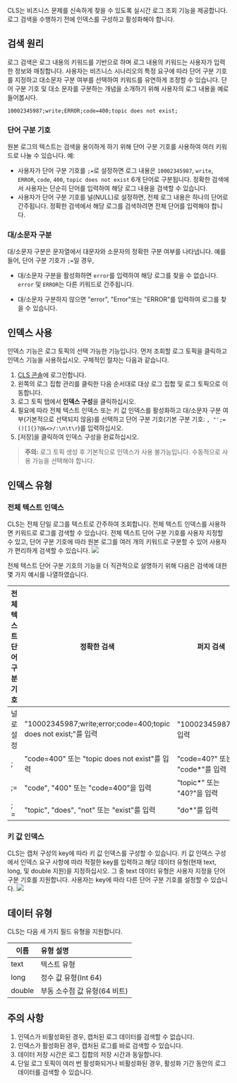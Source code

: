 CLS는 비즈니스 문제를 신속하게 찾을 수 있도록 실시간 로그 조회 기능을 제공합니다. 로그 검색을 수행하기 전에 인덱스를 구성하고 활성화해야 합니다.

## 검색 원리

로그 검색은 로그 내용의 키워드를 기반으로 하며 로그 내용의 키워드는 사용자가 입력한 정보와 매칭합니다. 사용자는 비즈니스 시나리오의 특정 요구에 따라 단어 구분 기호를 지정하고 대소문자 구분 여부를 선택하여 키워드를 유연하게 조정할 수 있습니다. 단어 구분 기호 및 대소 문자를 구분하는 개념을 소개하기 위해 사용자의 로그 내용을 예로 들어봅시다.

```
10002345987;write;ERROR;code=400;topic does not exist;
```

### 단어 구분 기호

원본 로그의 텍스트는 검색을 용이하게 하기 위해 단어 구분 기호를 사용하여 여러 키워드로 나눌 수 있습니다. 예:

- 사용자가 단어 구분 기호를 `;=`로 설정하면 로그 내용은 `10002345987`, `write`, `ERROR`, `code`, `400`, `topic does not exist` 6개 단어로 구분됩니다. 정확한 검색에서 사용자는 단순히 단어를 입력하여 해당 로그 내용을 검색할 수 있습니다.
- 사용자가 단어 구분 기호를 널(NULL)로 설정하면, 전체 로그 내용은 하나의 단어로 간주됩니다. 정확한 검색에서 해당 로그를 검색하려면 전체 단어를 입력해야 합니다.

### 대/소문자 구분

대/소문자 구분은 문자열에서 대문자와 소문자의 정확한 구분 여부를 나타냅니다. 예를 들어, 단어 구분 기호가 `;=`일 경우,

- 대/소문자 구분을 활성화하면 `error`를 입력하여 해당 로그를 찾을 수 없습니다. `error` 및 `ERROR`는 다른 키워드로 간주됩니다.

- 대/소문자 구분하지 않으면 "error", "Error"또는 "ERROR"를 입력하여 로그를 찾을 수 있습니다.

## 인덱스 사용

인덱스 기능은 로그 토픽의 선택 가능한 기능입니다. 먼저 조회할 로그 토픽을 클릭하고 인덱스 기능을 사용하십시오. 구체적인 절차는 다음과 같습니다.

1. [CLS 콘솔](https://console.cloud.tencent.com/cls)에 로그인합니다.
2. 왼쪽의 로그 집합 관리를 클릭한 다음 순서대로 대상 로그 집합 및 로그 토픽으로 이동합니다.
3. 로그 토픽 탭에서 **인덱스 구성**을 클릭하십시오.
4. 필요에 따라 전체 텍스트 인덱스 또는 키 값 인덱스를 활성화하고 대/소문자 구분 여부(기본적으로 선택되지 않음)를 선택하고 단어 구분 기호(기본 구분 기호: `, "';=()[]{}?@&<>/:\n\t\r`)를 입력하십시오.
5. [저장]을 클릭하여 인덱스 구성을 완료하십시오.

> **주의:**
> 로그 토픽 생성 후 기본적으로 인덱스가 사용 불가능입니다. 수동적으로 사용 가능을 선택해야 합니다.

## 인덱스 유형

### 전체 텍스트 인덱스

CLS는 전체 단일 로그를 텍스트로 간주하여 조회합니다. 전체 텍스트 인덱스를 사용하면 키워드로 로그를 검색할 수 있습니다. 전체 텍스트 단어 구분 기호를 사용자 지정할 수 있고, 단어 구분 기호에 따라 원본 로그를 여러 개의 키워드로 구분할 수 있어 사용자가 편리하게 검색할 수 있습니다.
![](https://main.qcloudimg.com/raw/2c9d0b1ee437cc4bb519e10dbba71c97.png)

전체 텍스트 단어 구분 기호의 기능을 더 직관적으로 설명하기 위해 다음은 검색에 대한 몇 가지 예시를 나열하였습니다.

| 전체 텍스트 단어 구분 기호 | 정확한 검색                                                     | 퍼지 검색                  |
| ---------- | ------------------------------------------------------------ | ------------------------- |
| 널로 설정   | "10002345987;write;error;code=400;topic does not exist;"를 입력 | "10002345987*"을 입력        |
| ;          | "code=400" 또는 "topic does not exist"를 입력                     | "code=40?" 또는 "code*"를 입력 |
| ;=         | "code", "400" 또는 "code=400"을 입력                        | "topic*" 또는 "40?"을 입력     |
| ;  =       | "topic", "does", "not" 또는 "exist"를 입력                    | "do*"를 입력                |

### 키 값 인덱스

CLS는 캡처 구성의 key에 따라 키 값 인덱스를 구성할 수 있습니다. 키 값 인덱스 구성에서 인덱스 요구 사항에 따라 적절한 key를 입력하고 해당 데이터 유형(현재 text, long, 및 double 지원)을 지정하십시오. 그 중 text 데이터 유형은 사용자 지정을 단어 구분 기호를 지원합니다. 사용자는 key에 따라 다른 단어 구분 기호를 설정할 수 있습니다.
![](https://main.qcloudimg.com/raw/c65aa983cedb1bf2439cba5a8d85a2de.png)

## 데이터 유형

CLS는 다음 세 가지 필드 유형을 지원합니다.

| 이름   | 유형 설명                 |
| ------ | :----------------------- |
| text   | 텍스트 유형                 |
| long   | 정수 값 유형(Int 64)   |
| double | 부동 소수점 값 유형(64 비트) |

## 주의 사항

1. 인덱스가 비활성화된 경우, 캡처된 로그 데이터를 검색할 수 없습니다.
2. 인덱스가 활성화된 경우, 캡처된 로그를 바로 검색할 수 있습니다.
3. 데이터 저장 시간은 로그 집합의 저장 시간과 동일합니다.
4. 단일 로그 토픽이 여러 번 활성화되거나 비활성화된 경우, 활성화 기간 동안의 로그 데이터를 검색할 수 있습니다.

